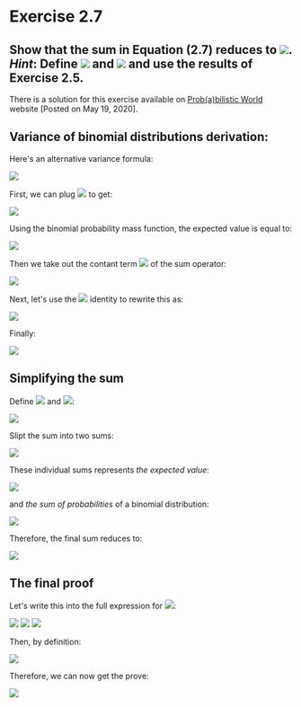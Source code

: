Exercise 2.7
=======

Show that the sum in Equation (2.7) reduces to <img src="https://latex.codecogs.com/svg.latex?\sigma=np(1-p)" />. *Hint*: Define <img src="https://latex.codecogs.com/svg.latex?y=x-1" /> and <img src="https://latex.codecogs.com/svg.latex?m=n-1" /> and use the results of Exercise 2.5.
-----------

There is a solution for this exercise available on [Prob(a)bilistic World](https://www.probabilisticworld.com/binomial-distribution-mean-variance-formulas-proof/) website [Posted on May 19, 2020].

Variance of binomial distributions derivation:
-----------

Here's an alternative variance formula:

<img src="https://latex.codecogs.com/svg.latex?\sigma^2=\left< x^2 \right>-\mu^2" />

First, we can plug <img src="https://latex.codecogs.com/svg.latex?\mu^2=(np)^2" /> to get:

<img src="https://latex.codecogs.com/svg.latex?\sigma^2=\left< x^2 \right>-(np)^2" />

Using the binomial probability mass function, the expected value is equal to:

<img src="https://latex.codecogs.com/svg.latex?\left< x^2 \right> = \sum_{x=0}^n x^2 \cdot \left(\begin{array}{c}n\\ x \end{array} \right) p^x (1-p)^{n-x}" />

Then we take out the contant term <img src="https://latex.codecogs.com/svg.latex?n" /> of the sum operator:

<img src="https://latex.codecogs.com/svg.latex?\left< x^2 \right> = n \cdot \sum_{x=0}^n x \cdot \left(\begin{array}{c}n-1\\ x-1 \end{array} \right) p^x (1-p)^{n-x}" />

Next, let's use the <img src="https://latex.codecogs.com/svg.latex?p^x=p \cdot p^{x-1}" /> identity to rewrite this as:

<img src="https://latex.codecogs.com/svg.latex?\left< x^2 \right> = np \cdot \sum_{x=0}^n x \cdot \left(\begin{array}{c}n-1\\ x-1 \end{array} \right) p^{x-1} (1-p)^{n-x}" />

Finally:

<img src="https://latex.codecogs.com/svg.latex?\left< x^2 \right> = np \cdot \sum_{x=0}^n x \cdot \left(\begin{array}{c}n-1\\ x-1 \end{array} \right) p^{x-1} (1-p)^{(n-1)-(x-1)}" />

Simplifying the sum
-----------

Define <img src="https://latex.codecogs.com/svg.latex?y=x-1" /> and <img src="https://latex.codecogs.com/svg.latex?m=n-1" />:

<img src="https://latex.codecogs.com/svg.latex?\sum_{x=0}^n (y+1) \cdot \left(\begin{array}{c}m\\ y \end{array} \right) p^{y} (1-p)^{m-y}" />

Slipt the sum into two sums:

<img src="https://latex.codecogs.com/svg.latex?=\sum_{x=0}^n y \cdot \left(\begin{array}{c}m\\ y \end{array} \right) p^{y} (1-p)^{m-y}+\sum_{x=0}^n \left(\begin{array}{c}m\\ y \end{array} \right) p^{y} (1-p)^{m-y}" />

These individual sums represents *the expected value*:

<img src="https://latex.codecogs.com/svg.latex?\sum_{x=0}^n y \cdot \left(\begin{array}{c}m\\ y \end{array} \right) p^{y} (1-p)^{m-y}=mp=(n-1)p" />

and *the sum of probabilities* of a binomial distribution:

<img src="https://latex.codecogs.com/svg.latex?\sum_{x=0}^n \left(\begin{array}{c}m\\ y \end{array} \right) p^{y} (1-p)^{m-y}=1" />

Therefore, the final sum reduces to:

<img src="https://latex.codecogs.com/svg.latex?\sum_{x=0}^n (y+1) \cdot \left(\begin{array}{c}m\\ y \end{array} \right) p^{y} (1-p)^{m-y}=(n-1)p+1" />

The final proof
-----------

Let's write this into the full expression for <img src="https://latex.codecogs.com/svg.latex?\left< x^2 \right>" />:

<img src="https://latex.codecogs.com/svg.latex?\left< x^2 \right> = np \cdot \sum_{x=0}^n x \cdot \left(\begin{array}{c}n-1\\ x-1 \end{array} \right) p^{x-1} (1-p)^{n-x}" />

<img src="https://latex.codecogs.com/svg.latex?=np \cdot ((n-1)p+1)=(np)^2-np^2+np" />

<img src="https://latex.codecogs.com/svg.latex?=(np)^2+np(1-p)" />

Then, by definition:

<img src="https://latex.codecogs.com/svg.latex?\sigma^2=\left< x^2 \right>-(np)^2" />

Therefore, we can now get the prove:

<img src="https://latex.codecogs.com/svg.latex?\sigma^2=(np)^2+np(1-p)-(np)^2=np(1-p)" />
